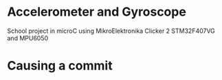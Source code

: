 # Accelerometer and Gyroscope
School project in microC using MikroElektronika Clicker 2 STM32F407VG and MPU6050

# Causing a commit
